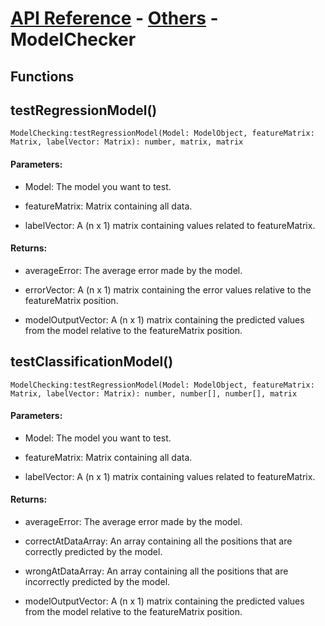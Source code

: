 # [API Reference](../../API.md) - [Others](../Others.md) - ModelChecker

## Functions

## testRegressionModel()

```
ModelChecking:testRegressionModel(Model: ModelObject, featureMatrix: Matrix, labelVector: Matrix): number, matrix, matrix
```

#### Parameters:

* Model: The model you want to test.

* featureMatrix: Matrix containing all data.

* labelVector: A (n x 1) matrix containing values related to featureMatrix.

#### Returns:

* averageError: The average error made by the model.

* errorVector: A (n x 1) matrix containing the error values relative to the featureMatrix position.

* modelOutputVector: A (n x 1) matrix containing the predicted values from the model relative to the featureMatrix position.

## testClassificationModel()

```
ModelChecking:testRegressionModel(Model: ModelObject, featureMatrix: Matrix, labelVector: Matrix): number, number[], number[], matrix
```

#### Parameters:

* Model: The model you want to test.

* featureMatrix: Matrix containing all data.

* labelVector: A (n x 1) matrix containing values related to featureMatrix.

#### Returns:

* averageError: The average error made by the model.

* correctAtDataArray: An array containing all the positions that are correctly predicted by the model.

* wrongAtDataArray: An array containing all the positions that are incorrectly predicted by the model.

* modelOutputVector: A (n x 1) matrix containing the predicted values from the model relative to the featureMatrix position.
